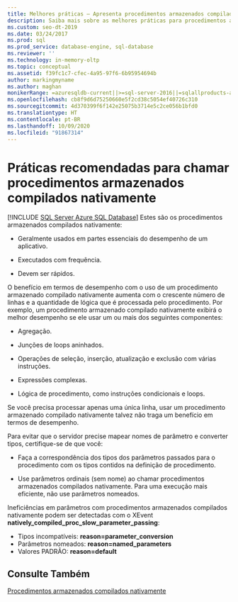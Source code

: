 ```yaml
---
title: Melhores práticas – Apresenta procedimentos armazenados compilados de modo nativo
description: Saiba mais sobre as melhores práticas para procedimentos armazenados compilados nativamente que são normalmente usados em partes de desempenho crítico de um aplicativo.
ms.custom: seo-dt-2019
ms.date: 03/24/2017
ms.prod: sql
ms.prod_service: database-engine, sql-database
ms.reviewer: ''
ms.technology: in-memory-oltp
ms.topic: conceptual
ms.assetid: f39fc1c7-cfec-4a95-97f6-6b95954694b
author: markingmyname
ms.author: maghan
monikerRange: =azuresqldb-current||>=sql-server-2016||=sqlallproducts-allversions||>=sql-server-linux-2017||=azuresqldb-mi-current
ms.openlocfilehash: cb8f9d6d75250660e5f2cd38c5054ef40726c310
ms.sourcegitcommit: 4d370399f6f142e25075b3714e5c2ce056b1bfd0
ms.translationtype: HT
ms.contentlocale: pt-BR
ms.lasthandoff: 10/09/2020
ms.locfileid: "91867314"
---
```

# <a name="best-practices-for-calling-natively-compiled-stored-procedures"></a>Práticas recomendadas para chamar procedimentos armazenados compilados nativamente
[!INCLUDE [SQL Server Azure SQL Database](../../includes/applies-to-version/sql-asdb.md)]
  Estes são os procedimentos armazenados compilados nativamente:  
  
-   Geralmente usados em partes essenciais do desempenho de um aplicativo.  
  
-   Executados com frequência.  
  
-   Devem ser rápidos.  
  
 O benefício em termos de desempenho com o uso de um procedimento armazenado compilado nativamente aumenta com o crescente número de linhas e a quantidade de lógica que é processada pelo procedimento. Por exemplo, um procedimento armazenado compilado nativamente exibirá o melhor desempenho se ele usar um ou mais dos seguintes componentes:  
  
-   Agregação.  
  
-   Junções de loops aninhados.  
  
-   Operações de seleção, inserção, atualização e exclusão com várias instruções.  
  
-   Expressões complexas.  
  
-   Lógica de procedimento, como instruções condicionais e loops.  
  
 Se você precisa processar apenas uma única linha, usar um procedimento armazenado compilado nativamente talvez não traga um benefício em termos de desempenho.  
  
 Para evitar que o servidor precise mapear nomes de parâmetro e converter tipos, certifique-se de que você:  
  
-   Faça a correspondência dos tipos dos parâmetros passados para o procedimento com os tipos contidos na definição de procedimento.  
  
-   Use parâmetros ordinais (sem nome) ao chamar procedimentos armazenados compilados nativamente. Para uma execução mais eficiente, não use parâmetros nomeados.  
  
 Ineficiências em parâmetros com procedimentos armazenados compilados nativamente podem ser detectadas com o XEvent **natively_compiled_proc_slow_parameter_passing**:
 - Tipos incompatíveis: **reason=parameter_conversion**
 - Parâmetros nomeados: **reason=named_parameters**
 - Valores PADRÃO: **reason=default** 
  
## <a name="see-also"></a>Consulte Também  
 [Procedimentos armazenados compilados nativamente](./a-guide-to-query-processing-for-memory-optimized-tables.md)